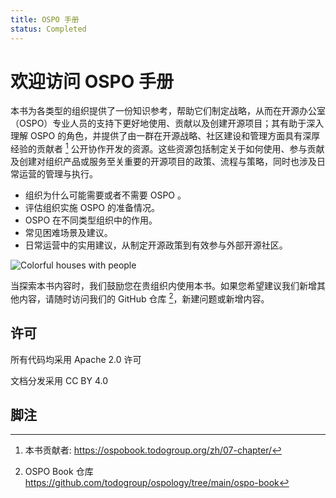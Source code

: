 ```yaml
---
title: OSPO 手册
status: Completed
---
```


# 欢迎访问 OSPO 手册

本书为各类型的组织提供了一份知识参考，帮助它们制定战略，从而在开源办公室（OSPO）专业人员的支持下更好地使用、贡献以及创建开源项目；其有助于深入理解 OSPO 的角色，并提供了由一群在开源战略、社区建设和管理方面具有深厚经验的贡献者 [^1] 公开协作开发的资源。这些资源包括制定关于如何使用、参与贡献及创建对组织产品或服务至关重要的开源项目的政策、流程与策略，同时也涉及日常运营的管理与执行。

* 组织为什么可能需要或者不需要 OSPO 。
* 评估组织实施 OSPO 的准备情况。
* OSPO 在不同类型组织中的作用。
* 常见困难场景及建议。
* 日常运营中的实用建议，从制定开源政策到有效参与外部开源社区。

<p><img class="mt-3 mb-3" src="/images/homepage/colorful-houses.jpg" alt="Colorful houses with people"></p>

当探索本书内容时，我们鼓励您在贵组织内使用本书。如果您希望建议我们新增其他内容，请随时访问我们的 GitHub 仓库 [^2]，新建问题或新增内容。

## 许可

所有代码均采用 Apache 2.0 许可

文档分发采用 CC BY 4.0

## 脚注

[^1]: 本书贡献者: https://ospobook.todogroup.org/zh/07-chapter/

[^2]: OSPO Book 仓库 https://github.com/todogroup/ospology/tree/main/ospo-book
